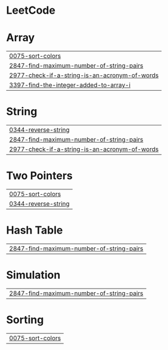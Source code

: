 # LeetCode


# Array
|  |
| ------- |
| [0075-sort-colors](https://github.com/shivarajshanthaiah/LeetCode/tree/master/0075-sort-colors) |
| [2847-find-maximum-number-of-string-pairs](https://github.com/shivarajshanthaiah/LeetCode/tree/master/2847-find-maximum-number-of-string-pairs) |
| [2977-check-if-a-string-is-an-acronym-of-words](https://github.com/shivarajshanthaiah/LeetCode/tree/master/2977-check-if-a-string-is-an-acronym-of-words) |
| [3397-find-the-integer-added-to-array-i](https://github.com/shivarajshanthaiah/LeetCode/tree/master/3397-find-the-integer-added-to-array-i) |
# String
|  |
| ------- |
| [0344-reverse-string](https://github.com/shivarajshanthaiah/LeetCode/tree/master/0344-reverse-string) |
| [2847-find-maximum-number-of-string-pairs](https://github.com/shivarajshanthaiah/LeetCode/tree/master/2847-find-maximum-number-of-string-pairs) |
| [2977-check-if-a-string-is-an-acronym-of-words](https://github.com/shivarajshanthaiah/LeetCode/tree/master/2977-check-if-a-string-is-an-acronym-of-words) |
# Two Pointers
|  |
| ------- |
| [0075-sort-colors](https://github.com/shivarajshanthaiah/LeetCode/tree/master/0075-sort-colors) |
| [0344-reverse-string](https://github.com/shivarajshanthaiah/LeetCode/tree/master/0344-reverse-string) |
# Hash Table
|  |
| ------- |
| [2847-find-maximum-number-of-string-pairs](https://github.com/shivarajshanthaiah/LeetCode/tree/master/2847-find-maximum-number-of-string-pairs) |
# Simulation
|  |
| ------- |
| [2847-find-maximum-number-of-string-pairs](https://github.com/shivarajshanthaiah/LeetCode/tree/master/2847-find-maximum-number-of-string-pairs) |
# Sorting
|  |
| ------- |
| [0075-sort-colors](https://github.com/shivarajshanthaiah/LeetCode/tree/master/0075-sort-colors) |